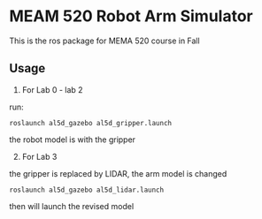 # MEAM 520 Robot Arm Simulator

This is the ros package for MEMA 520 course in Fall



## Usage

1. For Lab 0 - lab 2 

run:

```
roslaunch al5d_gazebo al5d_gripper.launch
```

the robot model is with the gripper


2. For Lab 3 

the gripper is replaced by LIDAR, the arm model is changed 


```
roslaunch al5d_gazebo al5d_lidar.launch
```

then will launch the revised model


